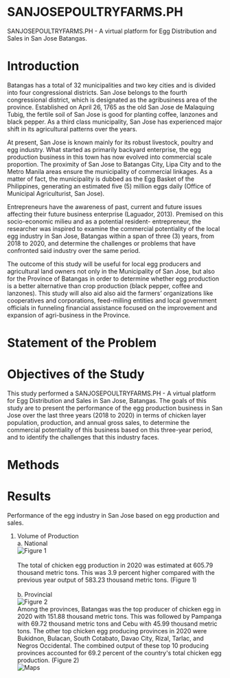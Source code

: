 # SANJOSEPOULTRYFARMS.PH
SANJOSEPOULTRYFARMS.PH - A virtual platform for Egg Distribution and Sales in San Jose Batangas.

# Introduction
Batangas has a total of 32 municipalities and two key cities and is divided into four
congressional districts. San Jose belongs to the fourth congressional district, which is
designated as the agribusiness area of the province. Established on April 26, 1765 as the old San
Jose de Malaquing Tubig, the fertile soil of San Jose is good for planting coffee, lanzones and
black pepper. As a third class municipality, San Jose has experienced major shift in its
agricultural patterns over the years.

At present, San Jose is known mainly for its robust livestock, poultry and egg industry. What
started as primarily backyard enterprise, the egg production business in this town has now
evolved into commercial scale proportion. The proximity of San Jose to Batangas City, Lipa City
and to the Metro Manila areas ensure the municipality of commercial linkages. As a matter of
fact, the municipality is dubbed as the Egg Basket of the Philippines, generating an estimated
five (5) million eggs daily (Office of Municipal Agriculturist, San Jose).

Entrepreneurs have the awareness of past, current and future issues affecting their future
business enterprise (Laguador, 2013). Premised on this socio-economic milieu and as a
potential resident- entrepreneur, the researcher was inspired to examine the commercial
potentiality of the local egg industry in San Jose, Batangas within a span of three (3) years, from
2018 to 2020, and determine the challenges or problems that have confronted said industry
over the same period.

The outcome of this study will be useful for local egg producers and agricultural land owners
not only in the Municipality of San Jose, but also for the Province of Batangas in order to
determine whether egg production is a better alternative than crop production (black pepper,
coffee and lanzones). This study will also aid also aid the farmers’ organizations like
cooperatives and corporations, feed-milling entities and local government officials in funneling
financial assistance focused on the improvement and expansion of agri-business in the
Province.

# Statement of the Problem

# Objectives of the Study
This study performed a SANJOSEPOULTRYFARMS.PH - A virtual platform for Egg Distribution and Sales in San Jose, Batangas. The goals of this study are to present the performance of the egg production business in San Jose over the last three years (2018 to 2020) in terms of chicken layer population, production, and annual gross sales, to determine the commercial potentiality of this business based on this three-year period, and to identify the challenges that this industry faces.

# Methods

# Results
Performance of the egg industry in San Jose based on egg production and sales.<br/>
1. Volume of Production<br/>
a. National<br/>
![Figure 1](https://user-images.githubusercontent.com/102750937/161390890-f5e03eaa-7727-42f1-a20d-4a48b79bfed6.png)<br/><br/>
The total of chicken egg production in 2020 was estimated at 605.79 thousand metric tons. This was 3.9 percent higher compared  with the previous year output of 583.23 thousand metric tons. (Figure 1)<br/><br/>
b. Provincial<br/>
![Figure 2](https://user-images.githubusercontent.com/102750937/161388936-6396bb66-4586-43cd-b63b-617c96b17eea.png)<br/>
Among the provinces, Batangas was the top producer of chicken egg in 2020 with 151.88 thousand metric tons. This was followed by Pampanga with 69.72 thousand metric tons and Cebu with 45.99 thousand metric tons. The other top chicken egg producing provinces in 2020 were Bukidnon, Bulacan, South Cotabato, Davao City, Rizal, Tarlac, and Negros Occidental. The combined output of these top 10 producing provinces accounted for 69.2 percent of the country's total chicken egg production. (Figure 2)<br/>
![Maps](https://user-images.githubusercontent.com/102750937/161390610-8f5fe216-1a93-417c-9771-8ed57a6fa18d.png)







